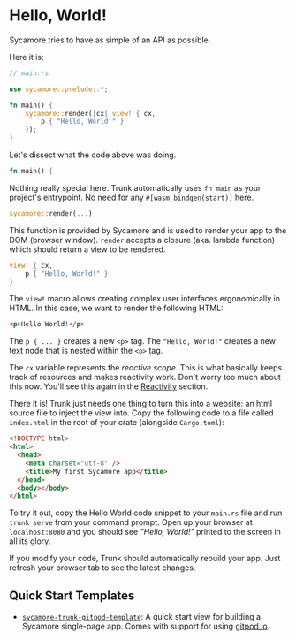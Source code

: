 # Hello, World!

Sycamore tries to have as simple of an API as possible.

Here it is:

```rust
// main.rs

use sycamore::prelude::*;

fn main() {
    sycamore::render(|cx| view! { cx,
        p { "Hello, World!" }
    });
}
```

Let's dissect what the code above was doing.

```rust
fn main() {
```

Nothing really special here. Trunk automatically uses `fn main` as your project's entrypoint. No
need for any `#[wasm_bindgen(start)]` here.

```rust
sycamore::render(...)
```

This function is provided by Sycamore and is used to render your app to the DOM (browser window).
`render` accepts a closure (aka. lambda function) which should return a view to be rendered.

```rust
view! { cx,
    p { "Hello, World!" }
}
```

The `view!` macro allows creating complex user interfaces ergonomically in HTML. In this case, we
want to render the following HTML:

```html
<p>Hello World!</p>
```

The `p { ... }` creates a new `<p>` tag. The `"Hello, World!"` creates a new text node that is
nested within the `<p>` tag.

The `cx` variable represents the _reactive scope_. This is what basically keeps track of resources
and makes reactivity work. Don't worry too much about this now. You'll see this again in the
[Reactivity](../basics/reactivity) section.

There it is! Trunk just needs one thing to turn this into a website: an html source file to inject
the view into. Copy the following code to a file called `index.html` in the root of your crate
(alongside `Cargo.toml`):

```html
<!DOCTYPE html>
<html>
  <head>
    <meta charset="utf-8" />
    <title>My first Sycamore app</title>
  </head>
  <body></body>
</html>
```

To try it out, copy the Hello World code snippet to your `main.rs` file and run `trunk serve` from
your command prompt. Open up your browser at `localhost:8080` and you should see _"Hello, World!"_
printed to the screen in all its glory.

If you modify your code, Trunk should automatically rebuild your app. Just refresh your browser tab
to see the latest changes.

## Quick Start Templates

- [`sycamore-trunk-gitpod-template`](https://github.com/sycamore-rs/sycamore-trunk-gitpod-template):
  A quick start view for building a Sycamore single-page app. Comes with support for using
  [gitpod.io](https://www.gitpod.io).
